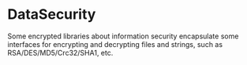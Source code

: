 # DataSecurity
Some encrypted libraries about information security encapsulate some interfaces for encrypting and decrypting files and strings, such as RSA/DES/MD5/Crc32/SHA1, etc. 
